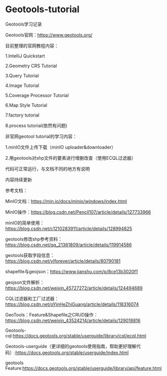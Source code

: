# Geotools-tutorial
Geotools学习记录

Geotools官网：https://www.geotools.org/

目前整理的官网教程内容：

1.IntelliJ Quickstart

2.Geometry CRS Tutorial

3.Query Tutorial

4.Image Tutorial

5.Coverage Processor Tutorial

6.Map Style Tutorial

7.factory tutorial

8.process tutorial(依然有问题)

非官网geotool tutorial的学习内容：

1.minIO文件上传下载（minIO  uploader&downloader）

2.用geotools对shp文件的要素进行增删改查（使用ECQL过滤器）

代码可正常运行，与文档不同的地方有说明

内容持续更新

参考文档：

MinIO文档：https://min.io/docs/minio/windows/index.html

MinIO操作：https://blog.csdn.net/Pencil107/article/details/127733966

minIO的简单使用：https://blog.csdn.net/c1210283911/article/details/128994825

geotools修改shp参考资料：https://blog.csdn.net/qq_21361809/article/details/119914586

geotools获取字段信息：https://blog.csdn.net/ylforever/article/details/80790181

shapefile与geojson：https://www.jianshu.com/p/8ce13b3020f1

geojson文件解析：https://blog.csdn.net/weixin_45727272/article/details/124494689

CQL过滤器和工厂过滤器：https://blog.csdn.net/oYinHeZhiGuang/article/details/118316074

GeoTools：Feature&Shapefile之CRUD操作：https://blog.csdn.net/weixin_43524214/article/details/129018816

Geotools-cql:https://docs.geotools.org/stable/userguide/library/cql/ecql.html

Geotools-userguide（更详细的geotools使用指南，帮助更好理解代码）:https://docs.geotools.org/stable/userguide/index.html

geotools Feature:https://docs.geotools.org/stable/userguide/library/api/feature.html




